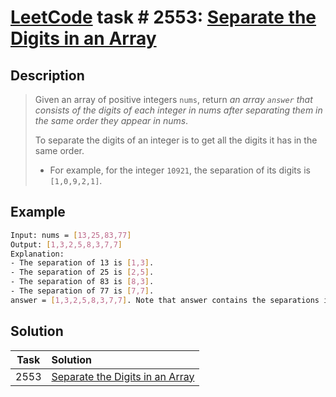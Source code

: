 # [LeetCode][leetcode] task # 2553: [Separate the Digits in an Array][task]

Description
-----------

> Given an array of positive integers `nums`,
> return _an array `answer` that consists of the digits of each integer in nums
> after separating them in the same order they appear in nums_.
> 
> To separate the digits of an integer is to get all the digits it has in the same order.
> * For example, for the integer `10921`, the separation of its digits is `[1,0,9,2,1]`.

 Example
-------

```sh
Input: nums = [13,25,83,77]
Output: [1,3,2,5,8,3,7,7]
Explanation: 
- The separation of 13 is [1,3].
- The separation of 25 is [2,5].
- The separation of 83 is [8,3].
- The separation of 77 is [7,7].
answer = [1,3,2,5,8,3,7,7]. Note that answer contains the separations in the same order.
```

Solution
--------

| Task | Solution                                    |
|:----:|:--------------------------------------------|
| 2553 | [Separate the Digits in an Array][solution] |


[leetcode]: <http://leetcode.com/>
[task]: <https://leetcode.com/problems/separate-the-digits-in-an-array/>
[solution]: <https://github.com/wellaxis/praxis-leetcode/blob/main/src/main/java/com/witalis/praxis/leetcode/task/h26/p2553/option/Practice.java>
